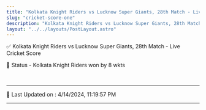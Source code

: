 ```yaml
---
title: "Kolkata Knight Riders vs Lucknow Super Giants, 28th Match - Live Cricket Score"
slug: "cricket-score-one"
description: "Kolkata Knight Riders vs Lucknow Super Giants, 28th Match - Live Cricket Score - Kolkata Knight Riders won by 8 wkts."
layout: "../../layouts/PostLayout.astro"
--- 
```


✅ Kolkata Knight Riders vs Lucknow Super Giants, 28th Match - Live Cricket Score

📑 Status - Kolkata Knight Riders won by 8 wkts

<br />

***

📝 Last Updated on : 4/14/2024, 11:19:57 PM

***

